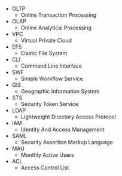 * OLTP
  * Online Transaction Processing
* OLAP
  * Online Analytical Processing
* VPC
  * Virtual Private Cloud
* EFS
  * Elastic File System
* CLI
  * Command Line Interface
* SWF
  * Simple Workflow Service
* GIS
  * Geographic Information System
* STS
  * Security Token Service
* LDAP
  * Lightweight Directory Access Protocol
* IAM
  * Identity And Access Management
* SAML
  * Security Assertion Markup Language
* MAU
  * Monthly Active Users
* ACL
  * Access Control List 
